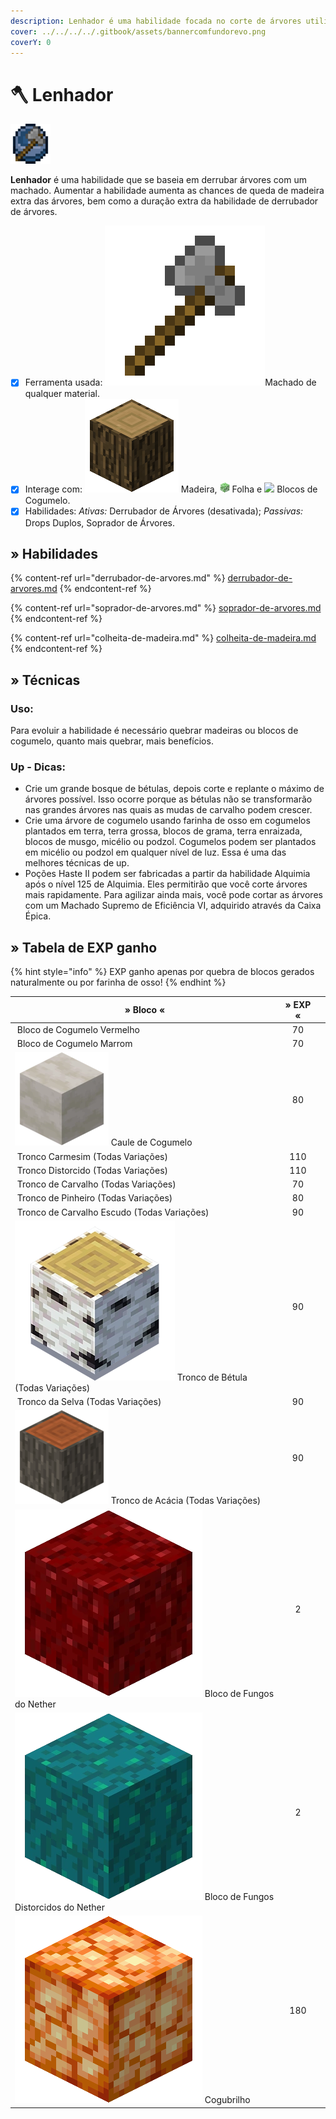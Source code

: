 ```yaml
---
description: Lenhador é uma habilidade focada no corte de árvores utilizando um machado.
cover: ../../../../.gitbook/assets/bannercomfundorevo.png
coverY: 0
---
```


# 🪓 Lenhador

![](../../../../.gitbook/assets/WoodcuttingSkill.webp)

**Lenhador** é uma habilidade que se baseia em derrubar árvores com um machado. Aumentar a habilidade aumenta as chances de queda de madeira extra das árvores, bem como a duração extra da habilidade de derrubador de árvores.

* [x] Ferramenta usada: <img src="../../../../.gitbook/assets/Stoneaxe.webp" alt="" data-size="line">Machado de qualquer material.
* [x] Interage com: <img src="../../../../.gitbook/assets/Wood.webp" alt="" data-size="line"> Madeira, ![](../../../../.gitbook/assets/Leaves.webp) Folha e ![](../../../../.gitbook/assets/Rsz\_32px-redmushroomcap.webp) Blocos de Cogumelo.
* [x] Habilidades: _Ativas:_ Derrubador de Árvores (desativada); _Passivas:_ Drops Duplos, Soprador de Árvores.

## » Habilidades

{% content-ref url="derrubador-de-arvores.md" %}
[derrubador-de-arvores.md](derrubador-de-arvores.md)
{% endcontent-ref %}

{% content-ref url="soprador-de-arvores.md" %}
[soprador-de-arvores.md](soprador-de-arvores.md)
{% endcontent-ref %}

{% content-ref url="colheita-de-madeira.md" %}
[colheita-de-madeira.md](colheita-de-madeira.md)
{% endcontent-ref %}

## » Técnicas

### Uso:

Para evoluir a habilidade é necessário quebrar madeiras ou blocos de cogumelo, quanto mais quebrar, mais benefícios.

### Up - Dicas:

* Crie um grande bosque de bétulas, depois corte e replante o máximo de árvores possível. Isso ocorre porque as bétulas não se transformarão nas grandes árvores nas quais as mudas de carvalho podem crescer.
* Crie uma árvore de cogumelo usando farinha de osso em cogumelos plantados em terra, terra grossa, blocos de grama, terra enraizada, blocos de musgo, micélio ou podzol. Cogumelos podem ser plantados em micélio ou podzol em qualquer nível de luz. Essa é uma das melhores técnicas de up.
* Poções Haste II podem ser fabricadas a partir da habilidade Alquimia após o nível 125 de Alquimia. Eles permitirão que você corte árvores mais rapidamente. Para agilizar ainda mais, você pode cortar as árvores com um Machado Supremo de Eficiência VI, adquirido através da Caixa Épica.

## » Tabela de EXP ganho

{% hint style="info" %}
EXP ganho apenas por quebra de blocos gerados naturalmente ou por farinha de osso!
{% endhint %}

| » Bloco «                                                                                                                                      | » EXP « |   |
| ---------------------------------------------------------------------------------------------------------------------------------------------- | :-----: | - |
| <img src="../../../../.gitbook/assets/Red_Mushroom_Block_%28EU%29_JE2_BE2.webp" alt="" data-size="line"> Bloco de Cogumelo Vermelho            |    70   |   |
| <img src="../../../../.gitbook/assets/150px-Brown_Mushroom_Block_%28E%29.webp" alt="" data-size="line"> Bloco de Cogumelo Marrom               |    70   |   |
| <img src="../../../../.gitbook/assets/150px-Mushroom_Stem.webp" alt="" data-size="line"> Caule de Cogumelo                                     |    80   |   |
| <img src="../../../../.gitbook/assets/Crimson_Stem_%28UD%29_BE1.webp" alt="" data-size="line"> Tronco Carmesim (Todas Variações)               |   110   |   |
| <img src="../../../../.gitbook/assets/Warped_Stem_%28UD%29_BE1.webp" alt="" data-size="line"> Tronco Distorcido (Todas Variações)              |   110   |   |
| <img src="../../../../.gitbook/assets/Oak_Log_%28UD%29_JE5_BE3.webp" alt="" data-size="line"> Tronco de Carvalho (Todas Variações)             |    70   |   |
| <img src="../../../../.gitbook/assets/Spruce_Log_%28UD%29_JE3.webp" alt="" data-size="line"> Tronco de Pinheiro (Todas Variações)              |    80   |   |
| <img src="../../../../.gitbook/assets/Dark_Oak_Log_%28UD%29_JE2_BE1.webp" alt="" data-size="line"> Tronco de Carvalho Escudo (Todas Variações) |    90   |   |
| <img src="../../../../.gitbook/assets/Birch_Log.webp" alt="" data-size="line"> Tronco de Bétula (Todas Variações)                              |    90   |   |
| <img src="../../../../.gitbook/assets/Acacia_Log_%28UD%29_JE1.webp" alt="" data-size="line"> Tronco da Selva (Todas Variações)                 |    90   |   |
| <img src="../../../../.gitbook/assets/Acacia_Log.webp" alt="" data-size="line"> Tronco de Acácia (Todas Variações)                             |    90   |   |
| <img src="../../../../.gitbook/assets/Nether_Wart_Block_JE1_BE1.webp" alt="" data-size="line"> Bloco de Fungos do Nether                       |    2    |   |
| <img src="../../../../.gitbook/assets/Warped_Wart_Block_JE1_BE1.webp" alt="" data-size="line"> Bloco de Fungos Distorcidos do Nether           |    2    |   |
| <img src="../../../../.gitbook/assets/Shroomlight_JE1_BE1.webp" alt="" data-size="line"> Cogubrilho                                            |   180   |   |
